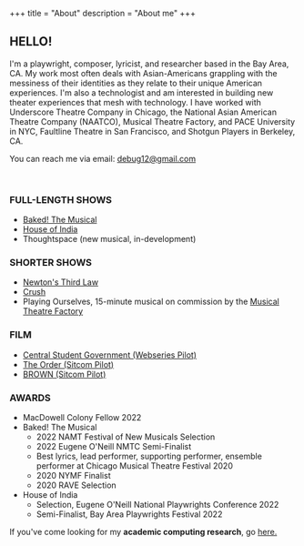 +++
title = "About"
description = "About me"
+++

<h2> HELLO! </h2> 

I'm a playwright, composer, lyricist, and researcher based in the Bay Area, CA.
My work most often deals with Asian-Americans grappling with the messiness of
their identities as they relate to their unique American experiences. I'm also
a technologist and am interested in building new theater experiences that mesh
with technology. I have worked with Underscore Theatre Company in Chicago, the
National Asian American Theatre Company (NAATCO), Musical Theatre Factory, and
PACE University in NYC, Faultline Theatre in San Francisco, and Shotgun Players
in Berkeley, CA.

You can reach me via email: debug12@gmail.com

<br>

<h3> FULL-LENGTH SHOWS </h3>

- <a href="https://bakedthemusical.com" target="_blank">Baked! The Musical</a>
- <a href="https://newplayexchange.org/plays/1586609/house-india" target="_blank">House of India</a>
- Thoughtspace (new musical, in-development)

<h3> SHORTER SHOWS </h3>

- <a href="https://newplayexchange.org/plays/911760/newtons-third-law" target="_blank">Newton's Third Law</a>
- <a href="https://newplayexchange.org/plays/879662/crush" target="_blank">Crush</a>
- Playing Ourselves, 15-minute musical on commission by the <a href="https://mtf.nyc" target="_blank">Musical Theatre Factory</a>

<h3> FILM </h3>

- <a href="https://www.youtube.com/watch?v=WIfOAzYZO8Q" target="_blank">Central Student Government (Webseries Pilot) </a>
- <a href="https://kumarde.com/scripts/the_order.pdf" target="_blank"> The Order (Sitcom Pilot) </a>
- <a href="https://kumarde.com/scripts/brown.pdf" target="_blank"> BROWN (Sitcom Pilot) </a>

<h3> AWARDS </h3>

- MacDowell Colony Fellow 2022
- Baked! The Musical
    - 2022 NAMT Festival of New Musicals Selection
    - 2022 Eugene O'Neill NMTC Semi-Finalist
    - Best lyrics, lead performer, supporting performer, ensemble performer at Chicago Musical Theatre Festival 2020
    - 2020 NYMF Finalist
    - 2020 RAVE Selection
- House of India
    - Selection, Eugene O'Neill National Playwrights Conference 2022
    - Semi-Finalist, Bay Area Playwrights Festival 2022

If you've come looking for my <b>academic computing research</b>, go <a href="https://kumarde.com" target="_blank">here.</a>
